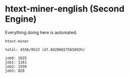 # htext-miner-english (Second Engine)

Everything doing here is automated.

```
htext-miner

total: 4556/9523 (47.84206657565893%)

job0: 1025
job1: 1161
job2: 1550
job3: 820
```